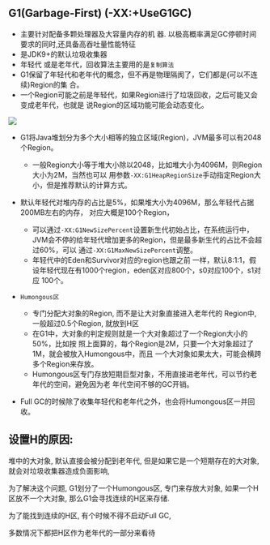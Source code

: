 ## G1(Garbage-First) (-XX:+UseG1GC)

- 主要针对配备多颗处理器及大容量内存的机 器. 以极高概率满足GC停顿时间要求的同时,还具备高吞吐量性能特征
- 是JDK9+的默认垃圾收集器
- 年轻代 或是老年代，回收算法主要用的是`复制算法`
- G1保留了年轻代和老年代的概念，但不再是物理隔阂了，它们都是(可以不连续)Region的集 合。
- 一个Region可能之前是年轻代，如果Region进行了垃圾回收，之后可能又会变成老年代，也就是 说Region的区域功能可能会动态变化。

![](https://youpaiyun.zongqilive.cn/image/20200609155614.png)

- G1将Java堆划分为多个大小相等的独立区域(Region)，JVM最多可以有2048个Region。 
  - 一般Region大小等于堆大小除以2048，比如堆大小为4096M，则Region大小为2M，当然也可以 用参数`-XX:G1HeapRegionSize`手动指定Region大小，但是推荐默认的计算方式。

- 默认年轻代对堆内存的占比是5%，如果堆大小为4096M，那么年轻代占据200MB左右的内存， 对应大概是100个Region，
  - 可以通过`-XX:G1NewSizePercent`设置新生代初始占比，在系统运行中，JVM会不停的给年轻代增加更多的Region，但是最多新生代的占比不会超过60%，可以 通过`-XX:G1MaxNewSizePercent`调整。
  - 年轻代中的Eden和Survivor对应的region也跟之前 一样，默认8:1:1，假设年轻代现在有1000个region，eden区对应800个，s0对应100个，s1对应 100个。

- `Humongous区`
  - 专门分配大对象的Region, 而不是让大对象直接进入老年代的 Region中, 一般超过0.5个Region, 就放到H区
  - 在G1中，大对象的判定规则就是一个大对象超过了一个Region大小的50%，比如按 照上面算的，每个Region是2M，只要一个大对象超过了1M，就会被放入Humongous中，而且 一个大对象如果太大，可能会横跨多个Region来存放。
  - Humongous区专门存放短期巨型对象，不用直接进老年代，可以节约老年代的空间，避免因为老 年代空间不够的GC开销。
- Full GC的时候除了收集年轻代和老年代之外，也会将Humongous区一并回收。



## 设置H的原因:

堆中的大对象, 默认直接会被分配到老年代, 但是如果它是一个短期存在的大对象, 就会对垃圾收集器造成负面影响,

为了解决这个问题, G1划分了一个Humongous区, 专门来存放大对象, 如果一个H区放不一个大对象, 那么G1会寻找连续的H区来存储.

为了能找到连续的H区, 有个时候不得不启动Full GC,

多数情况下都把H区作为老年代的一部分来看待















































